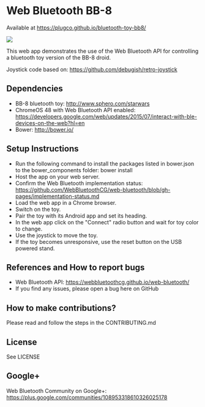 # Web Bluetooth BB-8

Available at https://plugco.github.io/bluetooth-toy-bb8/

<img src="https://raw.githubusercontent.com/webbluetoothcg/demos/gh-pages/bluetooth-toy-bb8/bb8.jpg">

This web app demonstrates the use of the Web Bluetooth API for controlling a bluetooth toy version of the BB-8 droid.

Joystick code based on: https://github.com/debugish/retro-joystick

## Dependencies
* BB-8 bluetooth toy: http://www.sphero.com/starwars
* ChromeOS 48 with Web Bluetooth API enabled: https://developers.google.com/web/updates/2015/07/interact-with-ble-devices-on-the-web?hl=en
* Bower: http://bower.io/

## Setup Instructions
* Run the following command to install the packages listed in bower.json to the bower_components folder: bower install
* Host the app on your web server.
* Confirm the Web Bluetooth implementation status: https://github.com/WebBluetoothCG/web-bluetooth/blob/gh-pages/implementation-status.md
* Load the web app in a Chrome browser.
* Switch on the toy.
* Pair the toy with its Android app and set its heading.
* In the web app click on the "Connect" radio button and wait for toy color to change.
* Use the joystick to move the toy.
* If the toy becomes unresponsive, use the reset button on the USB powered stand.

## References and How to report bugs
* Web Bluetooth API: https://webbluetoothcg.github.io/web-bluetooth/
* If you find any issues, please open a bug here on GitHub

## How to make contributions?
Please read and follow the steps in the CONTRIBUTING.md

## License
See LICENSE

## Google+
Web Bluetooth Community on Google+: https://plus.google.com/communities/108953318610326025178
